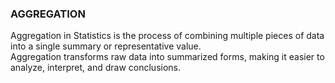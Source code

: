 ### AGGREGATION 
Aggregation in Statistics is the process of combining multiple pieces of data into a single summary or representative value.  
Aggregation transforms raw data into summarized forms, making it easier to analyze, interpret, and draw conclusions.
